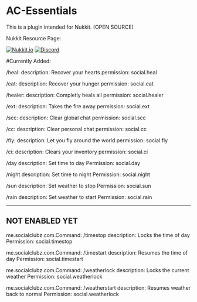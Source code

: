 # AC-Essentials

This is a plugin intended for Nukkit. (OPEN SOURCE)

Nukkit Resource Page:

[![Nukkit.io](https://img.shields.io/badge/Nukkit%20MobPlugin-Download-yellow.svg)](https://forums.nukkit.io/resources/ac-essentials.119//)
[![Discord](https://discordapp.com/api/guilds/386601650963349504/widget.png)](https://discord.gg/rBew6kc)

#Currently Added:


/heal:
description: Recover your hearts
permission: social.heal

/eat:
description: Recover your hunger
permission: social.eat

/healer:
description: Completly heals all
permission: social.healer

/ext:
description: Takes the fire away
permission: social.ext

/scc:
description: Clear global chat
permission: social.scc

/cc:
description: Clear personal chat
permission: social.cc

/fly:
description: Let you fly around the world
permission: social.fly

/ci:
description: Clears your inventory
permission: social.ci

/day
description: Set time to day
Permission: social.day

/night
description: Set time to night
Permission: social.night

/sun
description: Set weather to stop
Permission: social.sun

/rain
description: Set weather to start
Permission: social.rain

----------------
NOT ENABLED YET
----------------
me.socialclubz.com.Command: /timestop
description: Locks the time of day
Permission: social.timestop

me.socialclubz.com.Command: /timestart
description: Resumes the time of day
Permission: social.timestart

me.socialclubz.com.Command: /weatherlock
description: Locks the current weather
Permission: social.weatherlock

me.socialclubz.com.Command: /weatherstart
description: Resumes weather back to normal
Permission: social.weatherlock
